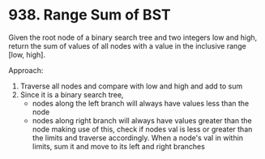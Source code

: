# 938. Range Sum of BST

Given the root node of a binary search tree and two integers low and high, return the sum of values of all nodes with a value in the inclusive range [low, high].

Approach:
1. Traverse all nodes and compare with low and high and add to sum
2. Since it is a binary search tree, 
    - nodes along the left branch will always have values less than the node
    - nodes along right branch will always have values greater than the node
making use of this, check if nodes val is less or greater than the limits and traverse accordingly. 
When a node's val in within limits, sum it and move to its left and right branches